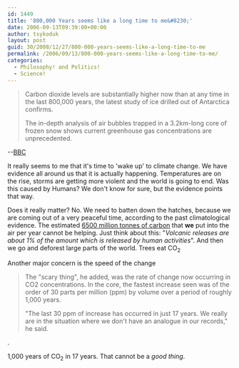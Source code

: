 ```yaml
---
id: 1449
title: '800,000 Years seems like a long time to me&#8230;'
date: 2006-09-13T09:39:00+00:00
author: tsykoduk
layout: post
guid: 30/2008/12/27/800-000-years-seems-like-a-long-time-to-me
permalink: /2006/09/13/800-000-years-seems-like-a-long-time-to-me/
categories:
  - Philosophy! and Politics!
  - Science!
---
```

<blockquote><p>Carbon dioxide levels are substantially higher now than at any time in the last 800,000 years, the latest study of ice drilled out of Antarctica confirms.</p>

<p>The in-depth analysis of air bubbles trapped in a 3.2km-long core of frozen snow shows current greenhouse gas concentrations are unprecedented.</p></blockquote>

<p>--<a href="http://news.bbc.co.uk/1/hi/sci/tech/5314592.stm">BBC</a></p>

<p> It really seems to me that it's time to 'wake up' to climate change. We have evidence all around us that it is actually happening. Temperatures are on the rise, storms are getting more violent and the world is going to end. Was this caused by Humans? We don't know for sure, but the evidence points that way.</p>

<p> Does it really matter? No. We need to batten down the hatches, because we are coming out of a very peaceful time, according to the past climatological evidence. The estimated <a href="http://en.wikipedia.org/wiki/Carbon_dioxide#Concentrations_of_CO2_in_atmosphere">6500 million tonnes of carbon</a> that <b>we</b> put into the air per year cannot be helping. Just think about this: "<i>Volcanic releases are about 1% of the amount which is released by human activities</i>". And then we go and deforest large parts of the world. Trees eat CO<sub>2</sub></p>

<p> Another major concern is the speed of the change</p>

<blockquote><p>The "scary thing", he added, was the rate of change now occurring in CO2 concentrations. In the core, the fastest increase seen was of the order of 30 parts per million (ppm) by volume over a period of roughly 1,000 years.</p>

<p>"The last 30 ppm of increase has occurred in just 17 years. We really are in the situation where we don't have an analogue in our records," he said.</p></blockquote>.

1,000 years of CO<sub>2</sub> in 17 years. That cannot be a <i>good thing</i>.